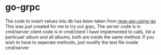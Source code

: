 # go-grpc
The code to insert values into db has been taken from [resp-api-using-go](https://github.com/saiprasannasastry/rest-api-using-go)
This was just created for me to try out grpc,
The server code is in cmd/server
client code is in cmd/client
I have implemented to calls, list a particualr album and all albums, both are inside the same method. 
If you wish to have to seperate methods, just modify the test file inside cmd/server
